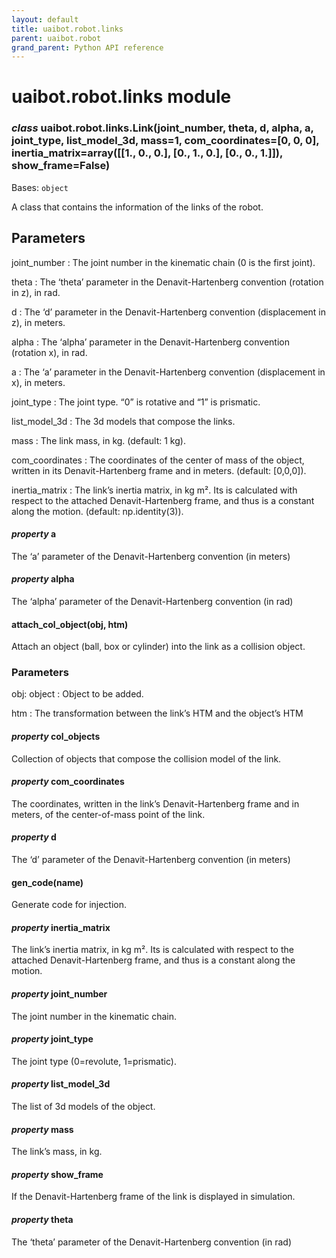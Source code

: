 ```yaml
--- 
layout: default
title: uaibot.robot.links
parent: uaibot.robot
grand_parent: Python API reference
--- 
```


# uaibot.robot.links module

<a id="module-uaibot.robot.links"></a>

### *class* uaibot.robot.links.Link(joint_number, theta, d, alpha, a, joint_type, list_model_3d, mass=1, com_coordinates=[0, 0, 0], inertia_matrix=array([[1., 0., 0.], [0., 1., 0.], [0., 0., 1.]]), show_frame=False)

Bases: `object`

A class that contains the information of the links of the robot.

## Parameters

joint_number
: The joint number in the kinematic chain (0 is the first joint).

theta
: The ‘theta’ parameter in the Denavit-Hartenberg convention (rotation in z), in rad.

d
: The ‘d’ parameter in the Denavit-Hartenberg convention (displacement in z), in meters.

alpha
: The ‘alpha’ parameter in the Denavit-Hartenberg convention (rotation x), in rad.

a
: The ‘a’ parameter in the Denavit-Hartenberg convention (displacement in x), in meters.

joint_type
: The joint type. “0” is rotative and “1” is prismatic.

list_model_3d
: The 3d models that compose the links.

mass
: The link mass, in kg.
  (default: 1 kg).

com_coordinates
: The coordinates of the center of mass of the object, written in its Denavit-Hartenberg frame and
  in meters.
  (default: [0,0,0]).

inertia_matrix
: The link’s inertia matrix, in kg m². Its is calculated with respect to the attached Denavit-Hartenberg frame, and thus
  is a constant along the motion.
  (default: np.identity(3)).

#### *property* a

The ‘a’ parameter of the Denavit-Hartenberg convention (in meters)

#### *property* alpha

The ‘alpha’ parameter of the Denavit-Hartenberg convention (in rad)

#### attach_col_object(obj, htm)

Attach an object (ball, box or cylinder) into the link as a collision
object.

### Parameters

obj: object
: Object to be added.

htm
: The transformation between the link’s HTM and the object’s HTM

#### *property* col_objects

Collection of objects that compose the collision model of the link.

#### *property* com_coordinates

The coordinates, written in the link’s Denavit-Hartenberg frame and in meters, of the center-of-mass
point of the link.

#### *property* d

The ‘d’ parameter of the Denavit-Hartenberg convention (in meters)

#### gen_code(name)

Generate code for injection.

#### *property* inertia_matrix

The link’s inertia matrix, in kg m². Its is calculated with respect to the attached Denavit-Hartenberg frame, and thus
is a constant along the motion.

#### *property* joint_number

The joint number in the kinematic chain.

#### *property* joint_type

The joint type (0=revolute, 1=prismatic).

#### *property* list_model_3d

The list of 3d models of the object.

#### *property* mass

The link’s mass, in kg.

#### *property* show_frame

If the Denavit-Hartenberg frame of the link is displayed in simulation.

#### *property* theta

The ‘theta’ parameter of the Denavit-Hartenberg convention (in rad)
